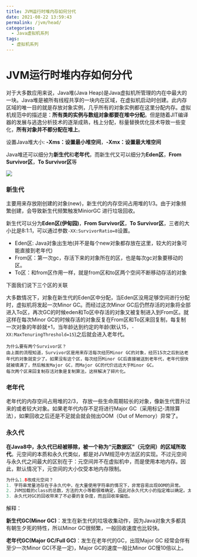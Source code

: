 ```yaml
---
title: JVM运行时堆内存如何分代
date: 2021-08-22 13:59:43
permalink: /jvm/head/
categories:
  - Java虚拟机系列
tags:
  - 虚拟机系列
---
```

#  JVM运行时堆内存如何分代

对于大多数应用来说，Java堆(Java Heap)是Java虚拟机所管理的内在中最大的一块。Java堆是被所有线程共享的一块内在区域，在虚拟机启动时创建。此内存区域的唯一目的就是存放对象实例，几乎所有的对象实例都在这里分配内存。虚拟机规范中的描述是：**所有类的实例与数组对象都要在堆中分配**。但是随着JIT编译器的发展与逃逸分析技术的逐渐成熟，栈上分配，标量替换优化技术导致一些变化，**所有对象并不都分配在堆上**。

设置Java堆大小:       **-Xms：设置最小堆空间**，**-Xmx：设置最大堆空间**

Java堆还可以细分为**新生代**和**老年代**，而新生代又可以细分为**Eden区**，**From Survivor区**，**To Survivor区**等

<img src="https://cdn.jsdelivr.net/gh/AJiSun/CDN/jvm-img/jvm-1-head.png">

###  新生代

主要用来存放刚创建的对象(new)，新生代的内存空间占用堆的1/3。由于对象频繁创建，会导致新生代频繁触发MiniorGC 进行垃圾回收。

新生代可以分为**Eden区(伊甸园)**，**From Survivor区**，**To Survivor区**，三者的大小比是8:1:1，可以通过参数`-XX:SurvivorRatio=8`设置。

* Eden区: Java对象出生地(并不是每个new对象都存放在这里，较大的对象可能直接到老年代)
* From区：第一次gc，存活下来的对象所在的区，也是每次gc对象要移动的区。
* To区：和from区作用一样，就是from区和to区两个空间不断移动存活的对象

下面我们说下三个区的关联

大多数情况下，对象在新生代的Eden区中分配，当Eden区没用足够空间进行分配时，虚拟机将发起一次Minor GC。而经过这次Minor GC后仍然存活的对象将全部进入To区，再次GC的时候eden和To区中存活的对象又被复制进入到From区。就这样在每次Minor GC的时候存活的对象反复在From区和To区来回复制，每复制一次对象的年龄就+1，当年龄达到约定的年龄(默认15，`-XX:MaxTenuringThreshold=15`)之后就会进入老年代。

```
为什么要有两个Survivor区？
由上面的流程知道，Survivor区是用来存活每次经历Minor GC的对象，经历15次之后到达老年代的对象就变少了。如果没有这个区，每次经历Minor GC后直接被送到老年代，老年代很快就被填满了，然后触发Major GC，而Major GC的代价远远大于Minor GC。
每次两个区来回复制存活对象是复制算法，这样解决了碎片化。
```



###  老年代

老年代的内存空间占用堆的2/3， 存放一些生命周期较长的对象，像新生代晋升过来的或者较大对象。如果老年代内存不足将进行Major GC（采用标记-清除算法），如果回收之后还是不足就会就会抛出OOM（Out of Memory）异常了。



###  永久代

**在Java8中，永久代已经被移除，被一个称为“元数据区”（元空间）的区域所取代**。元空间的本质和永久代类似，都是对JVM规范中方法区的实现。不过元空间与永久代之间最大的区别在于：元空间并不在虚拟机中，而是使用本地内存。因此，默认情况下，元空间的大小仅受本地内存限制。

```java
为什么1.8改成元空间？
1. 字符串常量池存在于永久代中，在大量使用字符串的情况下，非常容易出现OOM的异常。
2. JVM加载的class的总数，方法的大小等都很难确定，因此对永久代大小的指定难以确定。太小的永久代容易导致永久代内存溢出，太大的永久代则容易导致虚拟机内存紧张。
3. 永久代对GC的回收带来了不必要的复杂度，而且回收率偏低。
```





解释：

**新生代GC(Minor GC)**：发生在新生代的垃圾收集动作，因为Java对象大多都具有朝生夕死的特性，所以Minor GC很频繁，一般回收速度也比较快。

**老年代GC(Major GC/Full GC)**：发生在老年代的GC，出现Major GC 经常会伴有至少一次Minor GC(不是一定)，Major GC的速度一般比Minor GC慢10倍以上。